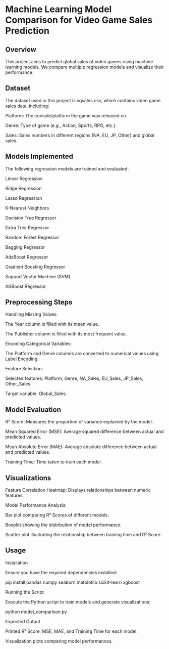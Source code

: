 # Machine Learning Model Comparison for Video Game Sales Prediction

## Overview
This project aims to predict global sales of video games using machine learning models. We compare multiple regression models and visualize their performance.

## Dataset
The dataset used in this project is vgsales.csv, which contains video game sales data, including:

Platform: The console/platform the game was released on.

Genre: Type of game (e.g., Action, Sports, RPG, etc.).

Sales: Sales numbers in different regions (NA, EU, JP, Other) and global sales.

## Models Implemented
The following regression models are trained and evaluated:

Linear Regression

Ridge Regression

Lasso Regression

K-Nearest Neighbors

Decision Tree Regressor

Extra Tree Regressor

Random Forest Regressor

Bagging Regressor

AdaBoost Regressor

Gradient Boosting Regressor

Support Vector Machine (SVM)

XGBoost Regressor

## Preprocessing Steps

Handling Missing Values:

The Year column is filled with its mean value.

The Publisher column is filled with its most frequent value.

Encoding Categorical Variables:

The Platform and Genre columns are converted to numerical values using Label Encoding.

Feature Selection:

Selected features: Platform, Genre, NA_Sales, EU_Sales, JP_Sales, Other_Sales.

Target variable: Global_Sales.

## Model Evaluation

R² Score: Measures the proportion of variance explained by the model.

Mean Squared Error (MSE): Average squared difference between actual and predicted values.

Mean Absolute Error (MAE): Average absolute difference between actual and predicted values.

Training Time: Time taken to train each model.

## Visualizations

Feature Correlation Heatmap: Displays relationships between numeric features.

Model Performance Analysis:

Bar plot comparing R² Scores of different models.

Boxplot showing the distribution of model performance.

Scatter plot illustrating the relationship between training time and R² Score.

## Usage

Installation

Ensure you have the required dependencies installed:

pip install pandas numpy seaborn matplotlib scikit-learn xgboost

Running the Script

Execute the Python script to train models and generate visualizations:

python model_comparison.py

Expected Output

Printed R² Score, MSE, MAE, and Training Time for each model.

Visualization plots comparing model performances.
